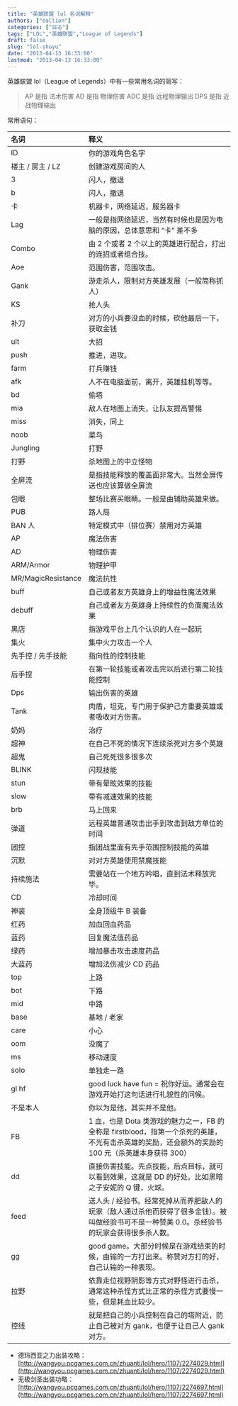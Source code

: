 ```yaml
---
title: "英雄联盟 lol 名词解释"
authors: ["eallion"]
categories: ["日志"]
tags: ["LOL","英雄联盟","League of Legends"]
draft: false
slug: "lol-shuyu"
date: "2013-04-13 16:33:00"
lastmod: "2013-04-13 16:33:00"
---
```


英雄联盟 lol（League of Legends）中有一些常用名词的简写：

> AP 是指 法术伤害
> AD 是指 物理伤害
> ADC 是指 远程物理输出
> DPS 是指 近战物理输出

常用语句：

| 名词 | 释义 |
|:---|:---|
|ID | 你的游戏角色名字 |
| 楼主 / 房主 / LZ | 创建游戏房间的人 |
|3 | 闪人，撤退 |
|b | 闪人，撤退 |
| 卡 | 机器卡，网络延迟，服务器卡 |
|Lag | 一般是指网络延迟，当然有时候也是因为电脑的原因，总体意思和 “卡” 差不多 |
|Combo | 由 2 个或者 2 个以上的英雄进行配合，打出的连招或者组合技。|
|Aoe | 范围伤害，范围攻击。|
|Gank | 游走杀人，限制对方英雄发展（一般简称抓人）|
|KS | 抢人头 |
| 补刀 | 对方的小兵要没血的时候，砍他最后一下，获取金钱 |
|ult | 大招 |
|push | 推进，进攻。|
|farm | 打兵赚钱 |
|afk | 人不在电脑面前，离开，英雄挂机等等。|
|bd | 偷塔 |
|mia | 敌人在地图上消失，让队友提高警惕 |
|miss | 消失，同上 |
|noob | 菜鸟 |
|Jungling | 打野 |
| 打野 | 杀地图上的中立怪物 |
| 全屏流 | 是指技能释放的覆盖面非常大。当然全屏传送也应该算做全屏流 |
| 包眼 | 整场比赛买眼睛。一般是由辅助英雄来做。|
|PUB | 路人局 |
|BAN 人 | 特定模式中（排位赛）禁用对方英雄 |
|AP | 魔法伤害 |
|AD | 物理伤害 |
|ARM/Armor | 物理护甲 |
|MR/MagicResistance | 魔法抗性 |
|buff | 自己或者友方英雄身上的增益性魔法效果 |
|debuff | 自己或者友方英雄身上持续性的负面魔法效果 |
| 黑店 | 指游戏平台上几个认识的人在一起玩 |
| 集火 | 集中火力攻击一个人 |
| 先手控 / 先手技能 | 指向性的控制技能 |
| 后手控 | 在第一轮技能或者攻击完以后进行第二轮技能控制 |
|Dps | 输出伤害的英雄 |
|Tank | 肉盾，坦克，专门用于保护己方重要英雄或者吸收对方伤害。|
| 奶妈 | 治疗 |
| 超神 | 在自己不死的情况下连续杀死对方多个英雄 |
| 超鬼 | 自己死死很多很多次 |
|BLINK | 闪现技能 |
|stun | 带有晕眩效果的技能 |
|slow | 带有减速效果的技能 |
|brb | 马上回来 |
| 弹道 | 远程英雄普通攻击出手到攻击到敌方单位的时间 |
| 团控 | 指团战里面有先手范围控制技能的英雄 |
| 沉默 | 对对方英雄使用禁魔技能 |
| 持续施法 | 需要站在一个地方吟唱，直到法术释放完毕。|
|CD | 冷却时间 |
| 神装 | 全身顶级牛 B 装备 |
| 红药 | 加血回血药品 |
| 蓝药 | 回复魔法值药品 |
| 绿药 | 增加暴击攻击速度药品 |
| 大蓝药 | 增加法伤减少 CD 药品 |
|top | 上路 |
|bot | 下路 |
|mid | 中路 |
|base | 基地 / 老家 |
|care | 小心 |
|oom | 没魔了 |
|ms | 移动速度 |
|solo | 单独走一路 |
|gl hf|good luck have fun = 祝你好运。通常会在游戏开始打这句话进行礼貌性的问候。|
| 不是本人 | 你以为是他，其实并不是他。|
|FB|1 血，也是 Dota 类游戏的魅力之一，FB 的全称是 firstblood，指第一个杀死的英雄，不光有击杀英雄的奖励，还会额外的奖励的 100 元（杀英雄本身获得 300）|
|dd | 直接伤害技能。先点技能，后点目标，就可以看到效果，这就是 DD 的好处。比如黑暗之子安妮的 Q 键，火球。|
|feed | 送人头 / 经验书。经常死掉从而养肥敌人的玩家（敌人通过杀他而获得了很多金钱）。被叫做经验书可不是一种赞美 0.0。杀经验书的玩家会获得很多杀人数。|
|gg|good game。大部分时候是在游戏结束的时候，由输的一方打出来。称赞对方打的好，自己认输的一种表现。|
| 拉野 | 依靠走位视野阴影等方式对野怪进行击杀，通常这种杀怪方式比正常的杀怪方式要慢一些，但是耗血比较少。|
| 控线 | 就是把自己的小兵控制在自己的塔附近，防止自己被对方 gank，也便于让自己人 gank 对方。|

- 德玛西亚之力出装攻略：
[http://wangyou.pcgames.com.cn/zhuanti/lol/hero/1107/2274029.html](http://wangyou.pcgames.com.cn/zhuanti/lol/hero/1107/2274029.html)
- 无极剑圣出装功略：
[http://wangyou.pcgames.com.cn/zhuanti/lol/hero/1107/2274697.html](http://wangyou.pcgames.com.cn/zhuanti/lol/hero/1107/2274697.html)
